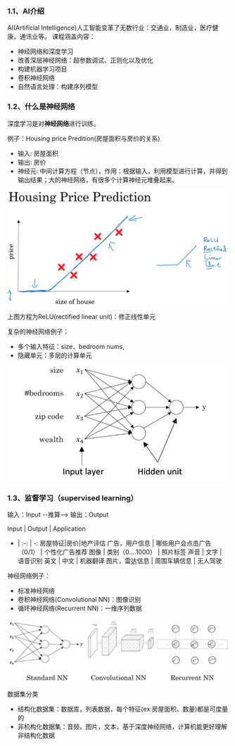 ### 1.1、AI介绍
AI(Artificial Intelligence)人工智能变革了无数行业：交通业，制造业，医疗健康，通讯业等。
课程涵盖内容：
- 神经网络和深度学习
- 改善深层神经网络：超参数调试、正则化以及优化
- 构建机器学习项目
- 卷积神经网络
- 自然语言处理：构建序列模型

### 1.2、什么是神经网络
深度学习是对**神经网络**进行训练。

例子：Housing price Predition(房屋面积与房价的关系)
- 输入: 房屋面积
- 输出: 房价
- 神经元: 中间计算方程（节点），作用：根据输入，利用模型进行计算，并得到输出结果；大的神经网络，有很多个计算神经元堆叠起来。

![house_price](pictures/house_price.png)

上图方程为ReLU(rectified linear unit)：修正线性单元

复杂的神经网络例子：
- 多个输入特征：size、bedroom nums,
- 隐藏单元：多层的计算单元

![price_prediction](pictures/price_prediction.png)

### 1.3、监督学习（supervised learning）

输入：Input --推算-->   输出：Output

Input | Output | Application
-   | :-: | -:
房屋特征|房价|地产评估
广告，用户信息  | 哪些用户会点击广告（0/1）  | 个性化广告推荐
图像  | 类别（0....1000）  | 照片标签
声音  | 文字  | 语音识别
英文  | 中文  | 机器翻译
图片，雷达信息  | 周围车辆信息  | 无人驾驶

神经网络例子：
- 标准神经网络
- 卷积神经网络(Convolutional NN)：图像识别
- 循环神经网络(Recurrent NN)：一维序列数据

![nn_ex](pictures/nn_ex.png)

数据集分类
- 结构化数据集：数据库，列表数据，每个特征(ex:房屋面积、数量)都是可度量的
- 非机构化数据集：音频，图片，文本，基于深度神经网络，计算机能更好理解非结构化数据
